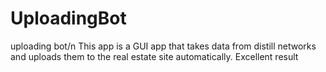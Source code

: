 # UploadingBot
 uploading bot/n
This app is a GUI app that takes data from distill networks and uploads them to the real estate site automatically.
Excellent result
